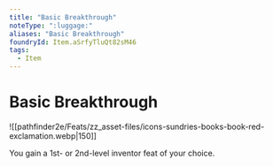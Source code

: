 ```yaml
---
title: "Basic Breakthrough"
noteType: ":luggage:"
aliases: "Basic Breakthrough"
foundryId: Item.aSrfyTluQt82sM46
tags:
  - Item
---
```


# Basic Breakthrough
![[pathfinder2e/Feats/zz_asset-files/icons-sundries-books-book-red-exclamation.webp|150]]

You gain a 1st- or 2nd-level inventor feat of your choice.
